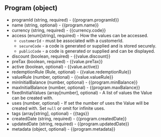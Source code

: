 ## Program (object)
+ programId (string, required) - {{program.programId}}
+ name (string, optional) - {{program.name}}
+ currency (string, required) - {{currency.code}}
+ access (enum[string], required) - How the values can be accessed.
    + `customerId` - must be associated with a customerId.
    + `secureCode` - a code is generated or supplied and is stored securely.
    + `publicCode` - a code is generated or supplied and can be displayed.
+ discount (boolean, required) - {{value.discount}}
+ preTax (boolean, required) - {{value.preTax}}
+ active (boolean, optional) - {{value.active}}
+ redemptionRule (Rule, optional) - {{value.redemptionRule}}
+ valueRule (number, optional) - {{value.valueRule}}
+ minInitialBalance (number, optional) - {{program.minBalance}}
+ maxInitialBalance (number, optional) - {{program.maxBalance}}
+ fixedInitialValues (array[number], optional) - A list of values the Value can be created with.
+ uses (number, optional) - If set the number of uses the Value will be created with.  Set `null` or omit for infinite uses.
+ tags (array[string], optional) - {{tags}}
+ createdDate (string, required) - {{program.createdDate}}
+ updatedDate (string, required) - {{program.updatedDate}}
+ metadata (object, optional) - {{program.metadata}}
